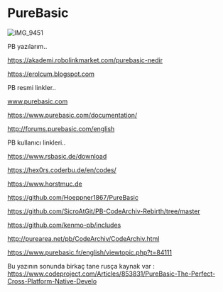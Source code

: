 # PureBasic
![IMG_9451](https://github.com/user-attachments/assets/1e766bc6-b1ff-4860-897d-bcf1e5ea382f)

PB yazılarım..

https://akademi.robolinkmarket.com/purebasic-nedir

https://erolcum.blogspot.com

PB resmi linkler..

www.purebasic.com

https://www.purebasic.com/documentation/

http://forums.purebasic.com/english

PB kullanıcı linkleri..

https://www.rsbasic.de/download

https://hex0rs.coderbu.de/en/codes/

https://www.horstmuc.de

https://github.com/Hoeppner1867/PureBasic

https://github.com/SicroAtGit/PB-CodeArchiv-Rebirth/tree/master

https://github.com/kenmo-pb/includes

http://purearea.net/pb/CodeArchiv/CodeArchiv.html

https://www.purebasic.fr/english/viewtopic.php?t=84111

Bu yazının sonunda birkaç tane rusça kaynak var :
https://www.codeproject.com/Articles/853831/PureBasic-The-Perfect-Cross-Platform-Native-Develo









